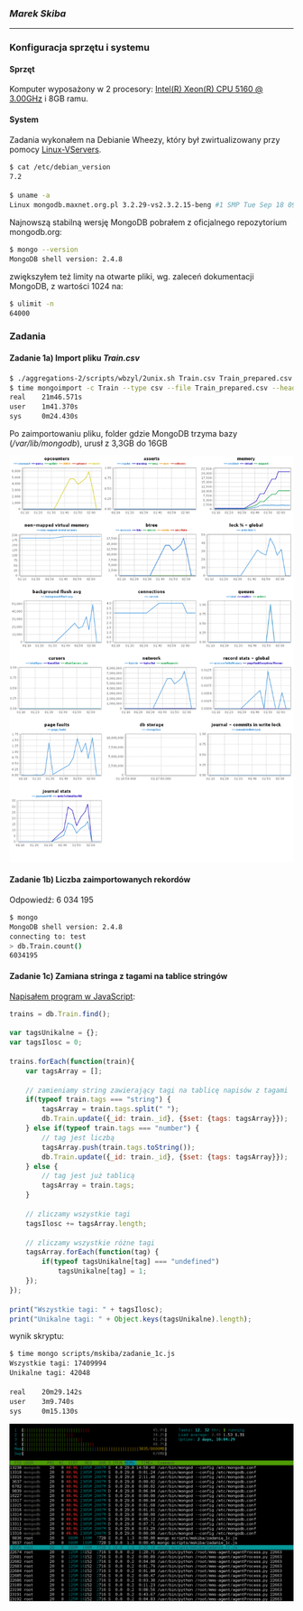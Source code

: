 ### *Marek Skiba*

----

### Konfiguracja sprzętu i systemu
#### Sprzęt
Komputer wyposażony w 2 procesory: [Intel(R) Xeon(R) CPU 5160 @ 3.00GHz](http://ark.intel.com/products/27219/) i 8GB ramu.

#### System
Zadania wykonałem na Debianie Wheezy, który był zwirtualizowany przy pomocy [Linux-VServers](http://linux-vserver.org/Welcome_to_Linux-VServer.org). 
```sh
$ cat /etc/debian_version 
7.2

$ uname -a
Linux mongodb.maxnet.org.pl 3.2.29-vs2.3.2.15-beng #1 SMP Tue Sep 18 09:52:18 BST 2012 x86_64 GNU/Linux
```

Najnowszą stabilną wersję MongoDB pobrałem z oficjalnego repozytorium mongodb.org:
```sh
$ mongo --version
MongoDB shell version: 2.4.8
```

zwiększyłem też limity na otwarte pliki, wg. zaleceń dokumentacji MongoDB, z wartości 1024 na:
```sh
$ ulimit -n
64000
```

### Zadania
#### Zadanie 1a) Import pliku *Train.csv*

```sh
$ ./aggregations-2/scripts/wbzyl/2unix.sh Train.csv Train_prepared.csv
$ time mongoimport -c Train --type csv --file Train_prepared.csv --headerline
real    21m46.571s
user    1m41.370s
sys     0m24.430s
```
Po zaimportowaniu pliku, folder gdzie MongoDB trzyma bazy (*/var/lib/mongodb*), urusł z 3,3GB do 16GB

![Wykresy z MMS po wykonaniu zadania 1a](../../images/mskiba/1a_mms.png)

#### Zadanie 1b) Liczba zaimportowanych rekordów
Odpowiedź: 6 034 195
```sh
$ mongo
MongoDB shell version: 2.4.8
connecting to: test
> db.Train.count()
6034195
```

#### Zadanie 1c) Zamiana stringa z tagami na tablice stringów
[Napisałem program w JavaScript](/scripts/mskiba/zadanie_1c.js):
```javascript
trains = db.Train.find();

var tagsUnikalne = {};
var tagsIlosc = 0;

trains.forEach(function(train){
    var tagsArray = [];

    // zamieniamy string zawierający tagi na tablicę napisów z tagami
    if(typeof train.tags === "string") {
        tagsArray = train.tags.split(" ");
        db.Train.update({_id: train._id}, {$set: {tags: tagsArray}});
    } else if(typeof train.tags === "number") {
        // tag jest liczbą
        tagsArray.push(train.tags.toString());
        db.Train.update({_id: train._id}, {$set: {tags: tagsArray}});
    } else {
        // tag jest już tablicą
        tagsArray = train.tags;
    }

    // zliczamy wszystkie tagi
    tagsIlosc += tagsArray.length;

    // zliczamy wszystkie różne tagi
    tagsArray.forEach(function(tag) {
        if(typeof tagsUnikalne[tag] === "undefined")
            tagsUnikalne[tag] = 1;
    });
});

print("Wszystkie tagi: " + tagsIlosc);
print("Unikalne tagi: " + Object.keys(tagsUnikalne).length);
```

wynik skryptu:
```sh
$ time mongo scripts/mskiba/zadanie_1c.js
Wszystkie tagi: 17409994
Unikalne tagi: 42048

real	20m29.142s
user	3m9.740s
sys 	0m15.130s
```
![Htop przy wykonywaniu skryptu](../../images/mskiba/1c_htop.png)
